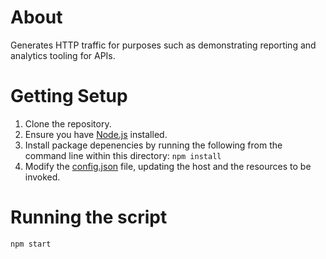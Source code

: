 About
============
Generates HTTP traffic for purposes such as demonstrating reporting and analytics tooling for APIs.

Getting Setup
============
  1. Clone the repository.
  2. Ensure you have [Node.js](http://nodejs.org/download/) installed.
  3. Install package depenencies by running the following from the command line within this directory: `npm install`
  4. Modify the [config.json](config.json) file, updating the host and the resources to be invoked.

Running the script
==================
```
npm start
```
